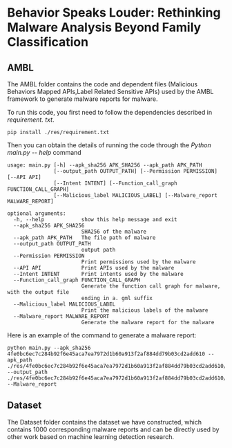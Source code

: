 # Behavior Speaks Louder: Rethinking Malware Analysis Beyond Family Classification

## AMBL

The AMBL folder contains the code and dependent files (Malicious Behaviors Mapped APIs,Label Related Sensitive APIs) used by the AMBL framework to generate malware reports for malware.

To run this code, you first need to follow the dependencies described in *requirement. txt*.

```
pip install ./res/requirement.txt
```

Then you can obtain the details of running the code through the *Python main.py -- help* command

```
usage: main.py [-h] --apk_sha256 APK_SHA256 --apk_path APK_PATH
               [--output_path OUTPUT_PATH] [--Permission PERMISSION] [--API API]
               [--Intent INTENT] [--Function_call_graph FUNCTION_CALL_GRAPH]
               [--Malicious_label MALICIOUS_LABEL] [--Malware_report MALWARE_REPORT]

optional arguments:
  -h, --help            show this help message and exit
  --apk_sha256 APK_SHA256
                        SHA256 of the malware
  --apk_path APK_PATH   The file path of malware
  --output_path OUTPUT_PATH
                        output path
  --Permission PERMISSION
                        Print permissions used by the malware
  --API API             Print APIs used by the malware
  --Intent INTENT       Print intents used by the malware
  --Function_call_graph FUNCTION_CALL_GRAPH
                        Generate the function call graph for malware, with the output file
                        ending in a. gml suffix
  --Malicious_label MALICIOUS_LABEL
                        Print the malicious labels of the malware
  --Malware_report MALWARE_REPORT
                        Generate the malware report for the malware
```

Here is an example of the command to generate a malware report: 

```
python main.py --apk_sha256 4fe0bc6ec7c284b92f6e45aca7ea7972d1b60a913f2af884dd79b03cd2add610 --apk_path ./res/4fe0bc6ec7c284b92f6e45aca7ea7972d1b60a913f2af884dd79b03cd2add610/4fe0bc6ec7c284b92f6e45aca7ea7972d1b60a913f2af884dd79b03cd2add610 --output_path ./res/4fe0bc6ec7c284b92f6e45aca7ea7972d1b60a913f2af884dd79b03cd2add610/ --Malware_report
```

## Dataset

The Dataset folder contains the dataset we have constructed, which contains 1000 corresponding malware reports and can be directly used by other work based on machine learning detection research.
